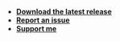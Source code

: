 - [**Download the latest release**](https://github.com/Sidorakh/http.gml/releases)
- [**Report an issue**](https://github.com/Sidorakh/http.gml/issues)
- [**Support me**](https://paypal.me/sidorakh)